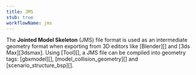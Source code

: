 ```yaml
---
title: JMS
stub: true
workflowName: jms
---
```

The **Jointed Model Skeleton** (JMS) file format is used as an intermediate geometry format when exporting from 3D editors like [Blender][] and [3ds Max][3dsmax]. Using [Tool][], a JMS file can be compiled into geometry tags: [gbxmodel][], [model_collision_geometry][] and [scenario_structure_bsp][].

